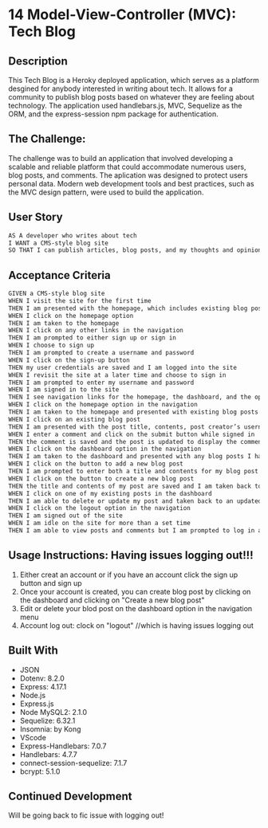 # 14 Model-View-Controller (MVC): Tech Blog

## Description

This Tech Blog is a Heroky deployed application, which serves as a platform desgined for anybody interested in writing about tech. It allows for a community to publish blog posts based on whatever they are feeling about technology. The application used handlebars.js, MVC, Sequelize as the ORM, and the express-session npm package for authentication. 

## The Challenge: 

The challenge was to build an application that involved developing a scalable and reliable platform that could accommodate numerous users, blog posts, and comments. The aplication was designed to protect users personal data. Modern web development tools and best practices, such as the MVC design pattern, were used to build the application.

## User Story

```md
AS A developer who writes about tech
I WANT a CMS-style blog site
SO THAT I can publish articles, blog posts, and my thoughts and opinions
```

## Acceptance Criteria

```md
GIVEN a CMS-style blog site
WHEN I visit the site for the first time
THEN I am presented with the homepage, which includes existing blog posts if any have been posted; navigation links for the homepage and the dashboard; and the option to log in
WHEN I click on the homepage option
THEN I am taken to the homepage
WHEN I click on any other links in the navigation
THEN I am prompted to either sign up or sign in
WHEN I choose to sign up
THEN I am prompted to create a username and password
WHEN I click on the sign-up button
THEN my user credentials are saved and I am logged into the site
WHEN I revisit the site at a later time and choose to sign in
THEN I am prompted to enter my username and password
WHEN I am signed in to the site
THEN I see navigation links for the homepage, the dashboard, and the option to log out
WHEN I click on the homepage option in the navigation
THEN I am taken to the homepage and presented with existing blog posts that include the post title and the date created
WHEN I click on an existing blog post
THEN I am presented with the post title, contents, post creator’s username, and date created for that post and have the option to leave a comment
WHEN I enter a comment and click on the submit button while signed in
THEN the comment is saved and the post is updated to display the comment, the comment creator’s username, and the date created
WHEN I click on the dashboard option in the navigation
THEN I am taken to the dashboard and presented with any blog posts I have already created and the option to add a new blog post
WHEN I click on the button to add a new blog post
THEN I am prompted to enter both a title and contents for my blog post
WHEN I click on the button to create a new blog post
THEN the title and contents of my post are saved and I am taken back to an updated dashboard with my new blog post
WHEN I click on one of my existing posts in the dashboard
THEN I am able to delete or update my post and taken back to an updated dashboard
WHEN I click on the logout option in the navigation
THEN I am signed out of the site
WHEN I am idle on the site for more than a set time
THEN I am able to view posts and comments but I am prompted to log in again before I can add, update, or delete posts
```


## Usage Instructions: Having issues logging out!!!

1. Either creat an account or if you have an account click the sign up button and sign up
2. Once your account is created, you can create blog post by clicking on the dashboard and clicking on "Create a new blog post"
3. Edit or delete your blod post on the dashboard option in the navigation menu
4. Account log out: clock on "logout" //which is having issues logging out


## Built With 
* JSON
* Dotenv: 8.2.0
* Express: 4.17.1
* Node.js
* Express.js
* Node MySQL2: 2.1.0
* Sequelize: 6.32.1
* Insomnia: by Kong
* VScode
* Express-Handlebars: 7.0.7
* Handlebars: 4.7.7
* connect-session-sequelize: 7.1.7
* bcrypt: 5.1.0


## Continued Development 

Will be going back to fic issue with logging out!







